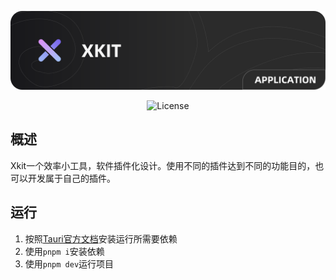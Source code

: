 <p align="center">
  <img src="./.github/banner.png" alt="kit">
<p>

<p align="center">
  <img src="https://img.shields.io/badge/License-MIT-bule" alt="License">
</p>

## 概述

Xkit一个效率小工具，软件插件化设计。使用不同的插件达到不同的功能目的，也可以开发属于自己的插件。

## 运行

1. 按照[Tauri官方文档](https://v2.tauri.app/start/prerequisites/)安装运行所需要依赖
2. 使用`pnpm i`安装依赖
3. 使用`pnpm dev`运行项目
